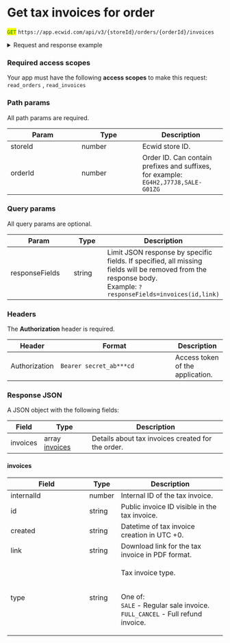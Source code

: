 # Get tax invoices for order

<mark style="color:green;">`GET`</mark> `https://app.ecwid.com/api/v3/{storeId}/orders/{orderId}/invoices`&#x20;

<details>

<summary>Request and response example</summary>

Request:

```http
GET /api/v3/1003/orders/JJ5HH/invoices HTTP/1.1
Authorization: Bearer secret_token
Host: app.ecwid.com
```

Response:

```json
{
    "invoices": [
        {
            "internalId": 1002002,
            "id": "AB000308",
            "created": "2024-11-07 12:09:45 +0000",
            "link": "https://app.ecwid.com/download_tax_invoice?ownerid=JJ5HH&invoice_id=1002002&access_key=a***5",
            "type": "SALE"
        }
        {
            "internalId": 1002004,
            "id": "AB000310",
            "created": "2024-11-17 02:13:10 +0000",
            "link": "https://app.ecwid.com/download_tax_invoice?ownerid=JJ5HH&invoice_id=1002004&access_key=G***c",
            "type": "FULL_CANCEL"
        }
    ]
}
```

</details>

### Required access scopes

Your app must have the following **access scopes** to make this request: `read_orders` , `read_invoices`

### Path params

All path params are required.

<table><thead><tr><th width="150">Param</th><th width="126">Type</th><th>Description</th></tr></thead><tbody><tr><td>storeId</td><td>number</td><td>Ecwid store ID.</td></tr><tr><td>orderId</td><td>number</td><td>Order ID. Can contain prefixes and suffixes, for example: <code>EG4H2,J77J8,SALE-G01ZG</code></td></tr></tbody></table>

### Query params

All query params are optional.

<table><thead><tr><th width="172">Param</th><th width="111">Type</th><th>Description</th></tr></thead><tbody><tr><td>responseFields</td><td>string</td><td>Limit JSON response by specific fields. If specified, all missing fields will be removed from the response body.<br>Example: <code>?responseFields=invoices(id,link)</code></td></tr></tbody></table>

### Headers

The **Authorization** header is required.

<table><thead><tr><th>Header</th><th width="252">Format</th><th>Description</th></tr></thead><tbody><tr><td>Authorization</td><td><code>Bearer secret_ab***cd</code></td><td>Access token of the application.</td></tr></tbody></table>

### Response JSON

A JSON object with the following fields:

| Field    | Type                                                     | Description                                       |
| -------- | -------------------------------------------------------- | ------------------------------------------------- |
| invoices | array [invoices](get-tax-invoices-for-order.md#invoices) | Details about tax invoices created for the order. |

#### invoices

<table><thead><tr><th width="168">Field</th><th>Type</th><th>Description</th></tr></thead><tbody><tr><td>internalId</td><td>number</td><td>Internal ID of the tax invoice.</td></tr><tr><td>id</td><td>string</td><td>Public invoice ID visible in the tax invoice.</td></tr><tr><td>created</td><td>string</td><td>Datetime of tax invoice creation in UTC +0.</td></tr><tr><td>link</td><td>string</td><td>Download link for the tax invoice in PDF format.</td></tr><tr><td>type</td><td>string</td><td><p>Tax invoice type. </p><p><br>One of:<br><code>SALE</code> - Regular sale invoice.<br><code>FULL_CANCEL</code> - Full refund invoice.</p></td></tr></tbody></table>
